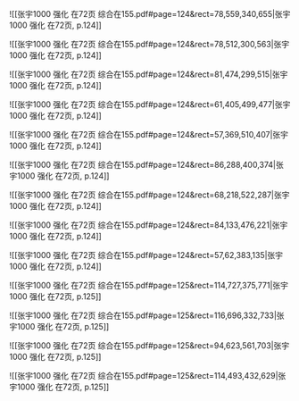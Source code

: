 ![[张宇1000 强化 在72页 综合在155.pdf#page=124&rect=78,559,340,655|张宇1000 强化 在72页, p.124]]



![[张宇1000 强化 在72页 综合在155.pdf#page=124&rect=78,512,300,563|张宇1000 强化 在72页, p.124]]



![[张宇1000 强化 在72页 综合在155.pdf#page=124&rect=81,474,299,515|张宇1000 强化 在72页, p.124]]



![[张宇1000 强化 在72页 综合在155.pdf#page=124&rect=61,405,499,477|张宇1000 强化 在72页, p.124]]



![[张宇1000 强化 在72页 综合在155.pdf#page=124&rect=57,369,510,407|张宇1000 强化 在72页, p.124]]



![[张宇1000 强化 在72页 综合在155.pdf#page=124&rect=86,288,400,374|张宇1000 强化 在72页, p.124]]



![[张宇1000 强化 在72页 综合在155.pdf#page=124&rect=68,218,522,287|张宇1000 强化 在72页, p.124]]



![[张宇1000 强化 在72页 综合在155.pdf#page=124&rect=84,133,476,221|张宇1000 强化 在72页, p.124]]



![[张宇1000 强化 在72页 综合在155.pdf#page=124&rect=57,62,383,135|张宇1000 强化 在72页, p.124]]



![[张宇1000 强化 在72页 综合在155.pdf#page=125&rect=114,727,375,771|张宇1000 强化 在72页, p.125]]



![[张宇1000 强化 在72页 综合在155.pdf#page=125&rect=116,696,332,733|张宇1000 强化 在72页, p.125]]



![[张宇1000 强化 在72页 综合在155.pdf#page=125&rect=94,623,561,703|张宇1000 强化 在72页, p.125]]



![[张宇1000 强化 在72页 综合在155.pdf#page=125&rect=114,493,432,629|张宇1000 强化 在72页, p.125]]


